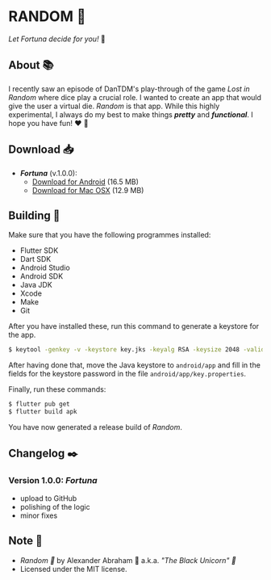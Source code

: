 # RANDOM :game_die:

*Let Fortuna decide for you!* :game_die:

## About :books:

I recently saw an episode of DanTDM's play-through of the game *Lost in Random* where dice play a crucial role.
I wanted to create an app that would give the user a virtual die. *Random* is that app. While this highly experimental,
I always do my best to make things ***pretty*** and ***functional***. I hope you have fun! :heart: :unicorn:

## Download :inbox_tray:

- ***Fortuna*** (v.1.0.0):
  - [Download for Android](https://github.com/iamtheblackunicorn/random/releases/download/v.1.0.0/Random-v1.0.0-Fortuna-Release.apk) (16.5 MB)
  - [Download for Mac OSX](https://github.com/iamtheblackunicorn/random/releases/download/v.1.0.0/Random-v1.0.0-Fortuna-Release.app.zip) (12.9 MB)

## Building :hammer:

Make sure that you have the following programmes installed:

- Flutter SDK
- Dart SDK
- Android Studio
- Android SDK
- Java JDK
- Xcode
- Make
- Git

After you have installed these, run this command to generate a keystore for the app.

```bash
$ keytool -genkey -v -keystore key.jks -keyalg RSA -keysize 2048 -validity 10000 -alias key
```

After having done that, move the Java keystore to `android/app` and fill in the fields for the keystore password in the file `android/app/key.properties`.

Finally, run these commands:

```bash
$ flutter pub get
$ flutter build apk
```

You have now generated a release build of *Random*.

## Changelog :black_nib:

### Version 1.0.0: ***Fortuna***

- upload to GitHub
- polishing of the logic
- minor fixes

## Note :scroll:

- *Random :game_die:* by Alexander Abraham :black_heart: a.k.a. *"The Black Unicorn" :unicorn:*
- Licensed under the MIT license.
